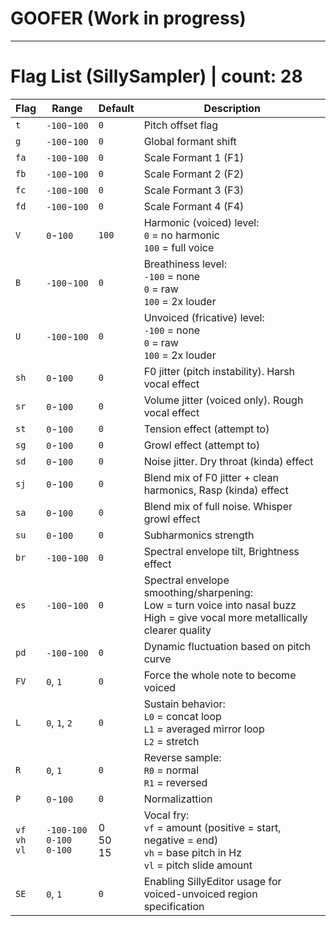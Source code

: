 # GOOFER (Work in progress)
___
# Flag List (SillySampler) | count: 28

| Flag | Range    | Default | Description |
|------|----------|---------|-------------|
| `t`  | `-100`-`100`  | `0`   | Pitch offset flag |
| `g`  | `-100`-`100`  | `0` | Global formant shift  |
| `fa` | `-100`-`100`  | `0` | Scale Formant 1 (F1)  |
| `fb` | `-100`-`100`  | `0` | Scale Formant 2 (F2)  |
| `fc` | `-100`-`100`  | `0` | Scale Formant 3 (F3)  |
| `fd` | `-100`-`100`  | `0` | Scale Formant 4 (F4)  |
| `V`  | `0`-`100`     | `100` | Harmonic (voiced) level:<br>`0` = no harmonic<br>`100` = full voice |
| `B`  | `-100`-`100`  | `0`   | Breathiness level:<br>`-100` = none<br>`0` = raw<br>`100` = 2x louder |
| `U`  | `-100`-`100`  | `0`   | Unvoiced (fricative) level:<br>`-100` = none<br>`0` = raw<br>`100` = 2x louder |
| `sh` | `0`-`100`     | `0`   | F0 jitter (pitch instability). Harsh vocal effect |
| `sr` | `0`-`100`     | `0`   | Volume jitter (voiced only). Rough vocal effect |
| `st` | `0`-`100`     | `0`   | Tension effect (attempt to) |
| `sg` | `0`-`100`     | `0`   | Growl effect (attempt to) |
| `sd` | `0`-`100`     | `0`   | Noise jitter. Dry throat (kinda) effect |
| `sj` | `0`-`100`     | `0`   | Blend mix of F0 jitter + clean harmonics, Rasp (kinda) effect |
| `sa` | `0`-`100`     | `0`   | Blend mix of full noise. Whisper growl effect |
| `su` | `0`-`100`     | `0`   | Subharmonics strength |
| `br` | `-100`-`100`  | `0`   | Spectral envelope tilt, Brightness effect |
| `es` | `-100`-`100`  | `0`   | Spectral envelope smoothing/sharpening:<br>Low = turn voice into nasal buzz<br>High = give vocal more metallically clearer quality |
| `pd` | `-100`-`100`  | `0`   | Dynamic fluctuation based on pitch curve |
| `FV`  | `0`, `1`     | `0`   | Force the whole note to become voiced |
| `L`  | `0`, `1`, `2` | `0`   | Sustain behavior: <br> `L0` = concat loop <br> `L1` = averaged mirror loop <br> `L2` = stretch|
| `R`  | `0`, `1`      | `0`   | Reverse sample: <br> `R0` = normal <br> `R1` = reversed |
| `P`  | `0`-`100`      | `0`  | Normalizattion |
| `vf`<br>`vh`<br>`vl` | `-100-100`<br>`0-100`<br>`0-100` | 0<br>50<br>15 | Vocal fry: <br>`vf` = amount (positive = start, negative = end) <br>`vh` = base pitch in Hz <br>`vl` = pitch slide amount |
| `SE`  | `0`, `1`      | `0`   | Enabling SillyEditor usage for voiced-unvoiced region specification |
